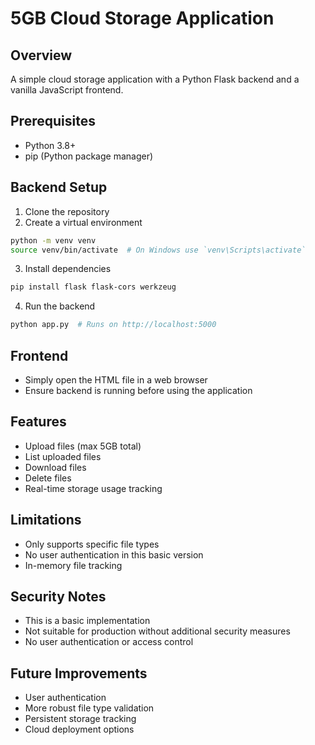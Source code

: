 # 5GB Cloud Storage Application

## Overview
A simple cloud storage application with a Python Flask backend and a vanilla JavaScript frontend.

## Prerequisites
- Python 3.8+
- pip (Python package manager)

## Backend Setup
1. Clone the repository
2. Create a virtual environment
```bash
python -m venv venv
source venv/bin/activate  # On Windows use `venv\Scripts\activate`
```

3. Install dependencies
```bash
pip install flask flask-cors werkzeug
```

4. Run the backend
```bash
python app.py  # Runs on http://localhost:5000
```

## Frontend
- Simply open the HTML file in a web browser
- Ensure backend is running before using the application

## Features
- Upload files (max 5GB total)
- List uploaded files
- Download files
- Delete files
- Real-time storage usage tracking

## Limitations
- Only supports specific file types
- No user authentication in this basic version
- In-memory file tracking

## Security Notes
- This is a basic implementation
- Not suitable for production without additional security measures
- No user authentication or access control

## Future Improvements
- User authentication
- More robust file type validation
- Persistent storage tracking
- Cloud deployment options
